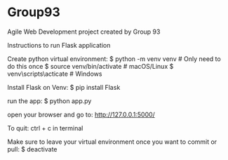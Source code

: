 # Group93
Agile Web Development project created by Group 93

Instructions to run Flask application

Create python virtual environment:
$ python -m venv venv # Only need to do this once
$ source venv/bin/activate # macOS/Linux
$ venv\scripts\acticate # Windows

Install Flask on Venv:
$ pip install Flask

run the app:
$ python app.py

open your browser and go to:
http://127.0.0.1:5000/

To quit:
ctrl + c in terminal

Make sure to leave your virtual environment once you want to commit or pull:
$ deactivate